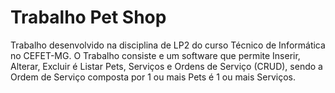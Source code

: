 # Trabalho Pet Shop


Trabalho desenvolvido na disciplina de LP2 do curso Técnico de Informática no CEFET-MG. O Trabalho consiste e um software que permite Inserir, Alterar, Excluir é Listar
Pets, Serviços e Ordens de Serviço (CRUD), sendo a Ordem de Serviço composta por 1 ou mais Pets é 1 ou mais Serviços. 
